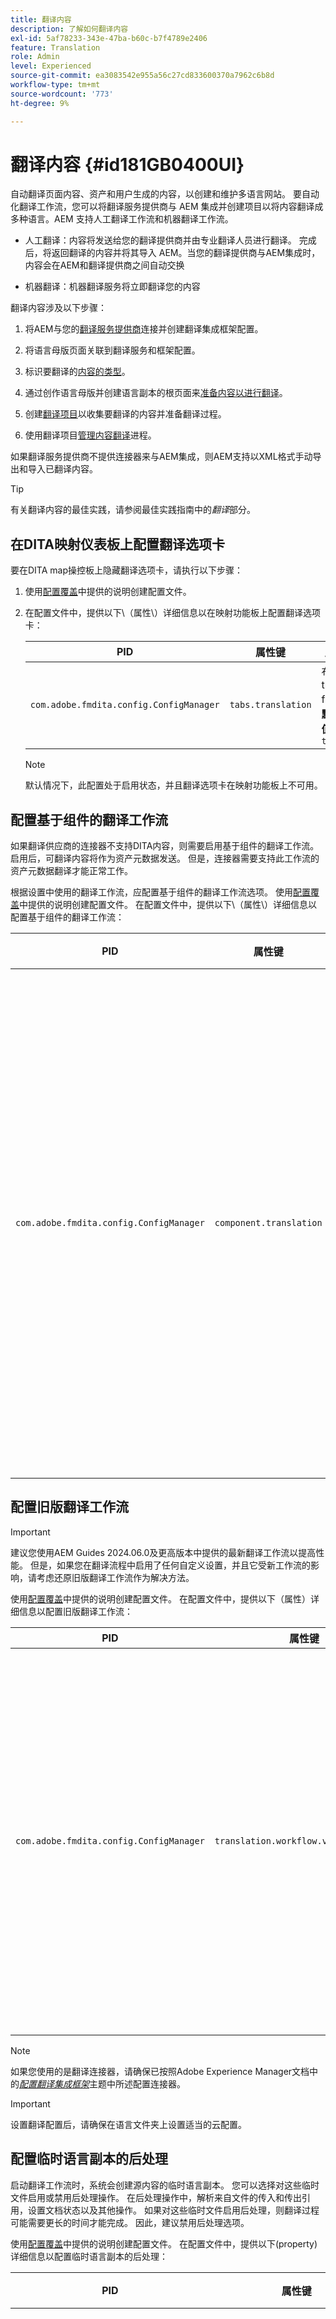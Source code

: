 ```yaml
---
title: 翻译内容
description: 了解如何翻译内容
exl-id: 5af78233-343e-47ba-b60c-b7f4789e2406
feature: Translation
role: Admin
level: Experienced
source-git-commit: ea3083542e955a56c27cd833600370a7962c6b8d
workflow-type: tm+mt
source-wordcount: '773'
ht-degree: 9%

---
```


# 翻译内容 {#id181GB0400UI}

自动翻译页面内容、资产和用户生成的内容，以创建和维护多语言网站。 要自动化翻译工作流，您可以将翻译服务提供商与 AEM 集成并创建项目以将内容翻译成多种语言。AEM 支持人工翻译工作流和机器翻译工作流。

- 人工翻译：内容将发送给您的翻译提供商并由专业翻译人员进行翻译。 完成后，将返回翻译的内容并将其导入 AEM。当您的翻译提供商与AEM集成时，内容会在AEM和翻译提供商之间自动交换

- 机器翻译：机器翻译服务将立即翻译您的内容


翻译内容涉及以下步骤：

1. 将AEM与您的[翻译服务提供商](https://experienceleague.adobe.com/docs/experience-manager-cloud-service/sites/administering/reusing-content/translation/integration-framework.html?lang=zh-Hans)连接并创建翻译集成框架配置。

1. 将语言母版页面关联到翻译服务和框架配置。

1. 标识要翻译的[内容的类型](https://experienceleague.adobe.com/docs/experience-manager-cloud-service/sites/administering/reusing-content/translation/rules.html?lang=zh-Hans)。

1. 通过创作语言母版并创建语言副本的根页面来[准备内容以进行翻译](https://experienceleague.adobe.com/docs/experience-manager-cloud-service/sites/administering/reusing-content/translation/preparation.html?lang=zh-Hans)。

1. 创建[翻译项目](https://experienceleague.adobe.com/docs/experience-manager-cloud-service/sites/administering/reusing-content/translation/managing-projects.html?lang=zh-Hans)以收集要翻译的内容并准备翻译过程。

1. 使用翻译项目[管理内容翻译](https://experienceleague.adobe.com/docs/experience-manager-cloud-service/sites/administering/reusing-content/translation/managing-projects.html?lang=zh-Hans)进程。


如果翻译服务提供商不提供连接器来与AEM集成，则AEM支持以XML格式手动导出和导入已翻译内容。

>[!TIP]
>
> 有关翻译内容的最佳实践，请参阅最佳实践指南中的&#x200B;*翻译*&#x200B;部分。

## 在DITA映射仪表板上配置翻译选项卡

要在DITA map操控板上隐藏翻译选项卡，请执行以下步骤：

1. 使用[配置覆盖](download-install-additional-config-override.md#)中提供的说明创建配置文件。
1. 在配置文件中，提供以下\（属性\）详细信息以在映射功能板上配置翻译选项卡：

   | PID | 属性键 | 属性值 |
   |---|------------|--------------|
   | `com.adobe.fmdita.config.ConfigManager` | `tabs.translation` | 布尔值\( true/ false\)。<br> **默认值**： `true` |

   >[!NOTE]
   >
   > 默认情况下，此配置处于启用状态，并且翻译选项卡在映射功能板上不可用。


## 配置基于组件的翻译工作流

如果翻译供应商的连接器不支持DITA内容，则需要启用基于组件的翻译工作流。 启用后，可翻译内容将作为资产元数据发送。 但是，连接器需要支持此工作流的资产元数据翻译才能正常工作。

根据设置中使用的翻译工作流，应配置基于组件的翻译工作流选项。 使用[配置覆盖](download-install-additional-config-override.md#)中提供的说明创建配置文件。 在配置文件中，提供以下\（属性\）详细信息以配置基于组件的翻译工作流：

| PID | 属性键 | 属性值 |
|---|------------|--------------|
| `com.adobe.fmdita.config.ConfigManager` | `component.translation` | 布尔值： <br> -   如果您使用的是人工翻译，则&#x200B;*禁用* \( `false`\) **基于组件的翻译工作流**&#x200B;选项。 <br> -   如果您正在使用机器翻译，则&#x200B;*启用\( `true`\)* **基于组件的翻译工作流**&#x200B;选项。 |



## 配置旧版翻译工作流

>[!IMPORTANT]
>
> 建议您使用AEM Guides 2024.06.0及更高版本中提供的最新翻译工作流以提高性能。 但是，如果您在翻译流程中启用了任何自定义设置，并且它受新工作流的影响，请考虑还原旧版翻译工作流作为解决方法。

使用[配置覆盖](download-install-additional-config-override.md#)中提供的说明创建配置文件。 在配置文件中，提供以下（属性）详细信息以配置旧版翻译工作流：


| PID | 属性键 | 属性值 |
|---|------------|--------------|
| `com.adobe.fmdita.config.ConfigManager` | `translation.workflow.version.legacy` | 布尔值： <br> — 如果您使用最新的翻译工作流，则&#x200B;*禁用* \(`false`\) **运行旧版翻译工作流**&#x200B;选项。  <br> -   如果使用旧版翻译，则&#x200B;*启用\( `true`\)* **运行旧版翻译工作流**&#x200B;选项。<br> **默认值**： false |




>[!NOTE]
>
> 如果您使用的是翻译连接器，请确保已按照Adobe Experience Manager文档中的&#x200B;*[配置翻译集成框架](https://experienceleague.adobe.com/docs/experience-manager-cloud-service/sites/administering/reusing-content/translation/integration-framework.html?lang=zh-Hans)*&#x200B;主题中所述配置连接器。

>[!IMPORTANT]
>
> 设置翻译配置后，请确保在语言文件夹上设置适当的云配置。

## 配置临时语言副本的后处理

启动翻译工作流时，系统会创建源内容的临时语言副本。 您可以选择对这些临时文件启用或禁用后处理操作。 在后处理操作中，解析来自文件的传入和传出引用，设置文档状态以及其他操作。 如果对这些临时文件启用后处理，则翻译过程可能需要更长的时间才能完成。 因此，建议禁用后处理选项。

使用[配置覆盖](download-install-additional-config-override.md#)中提供的说明创建配置文件。 在配置文件中，提供以下\(property\)详细信息以配置临时语言副本的后处理：

| PID | 属性键 | 属性值 |
|---|------------|--------------|
| `com.adobe.fmdita.config.ConfigManager` | `postprocess.temporary.langcopies` | 布尔值： <br> -   如果不想对临时文件运行后处理操作，则&#x200B;*禁用* \( false\) **后处理语言副本**&#x200B;选项。<br> -   如果要对临时文件运行后处理操作，请&#x200B;*启用* \( true\) **后处理语言副本**&#x200B;选项。<br> **默认值**： false |

